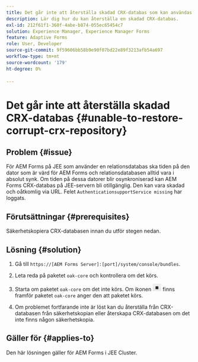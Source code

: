 ```yaml
---
title: Det går inte att återställa skadad CRX-databas som kan användas på JEE-klusterservern
description: Lär dig hur du kan återställa en skadad CRX-databas.
exl-id: 212f61f1-360f-4abe-b874-055ec65454c7
solution: Experience Manager, Experience Manager Forms
feature: Adaptive Forms
role: User, Developer
source-git-commit: 9f59606bb58b9e90f07bd22e89f3213afb54a697
workflow-type: tm+mt
source-wordcount: '179'
ht-degree: 0%

---
```


# Det går inte att återställa skadad CRX-databas {#unable-to-restore-corrupt-crx-repository}

## Problem {#issue}

För AEM Forms på JEE som använder en relationsdatabas ska tiden på den dator som är värd för AEM Forms och relationsdatabasen alltid vara i absolut synk. Om tiden på dessa datorer blir osynkroniserad kan AEM Forms CRX-databas på JEE-servern bli otillgänglig. Den kan vara skadad och oåtkomlig via URL. Felet `AuthenticationsupportService missing` har loggats.

## Förutsättningar {#prerequisites}

Säkerhetskopiera CRX-databasen innan du utför stegen nedan.

## Lösning {#solution}

1. Gå till `https://[AEM Forms Server]:[port]/system/console/bundles`.

1. Leta reda på paketet `oak-core` och kontrollera om det körs.

1. Starta om paketet `oak-core` om det inte körs. Om ikonen ![Pause button](/help/forms/using/assets/stop.png) finns framför paketet `oak-core` anger den att paketet körs.

1. Om problemet fortfarande inte är löst kan du återställa från CRX-databasen från säkerhetskopian eller återskapa CRX-databasen om det inte finns någon säkerhetskopia.


## Gäller för {#applies-to}

Den här lösningen gäller för AEM Forms i JEE Cluster.

